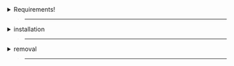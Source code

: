 <details>
  <summary>Requirements!</summary>

> ___

> macos version 10.15 or later is required
>
> ___
>
> Adminstrator account (mac) is required
>
> ___
>
> [<kbd> <br>Terminal Full Disk Access<br> </kbd>][FDA]
>
> [FDA]: https://github.com/FRX397/Hydrogen/blob/main/MacOS/Full%20Disk%20Access%20%26%20Sudo.md
>
> ___
>
> Roblox must be un-Installed

>

</details>

> ___

<details>
  <summary>installation</summary>

> ___

> Visit [<kbd> <br>Hydrogen Official Website<br> </kbd>][Bash]
>
> [Bash]: https://hydrogen.sh/download
>
> ___
>
> Copy The Bash
>
> Open terminal
>
> Paste The Bash
>
> Press <kbd><samp>Enter</samp></kbd>
>

</details>

> ___

<details>
  <summary>removal</summary>

> ___

> Open finder
>
> Search Hydrogen
>
> Remove Hydrogen Folder
>
> Remove Hydrogen Application
>
> New Search : Roblox
>
> Remove Roblox Application
>
> [<kbd> <br>Re-install Roblox<br> </kbd>][Roblox]
>
> [Roblox]: https://www.roblox.com/download
>

</details>

> ___
